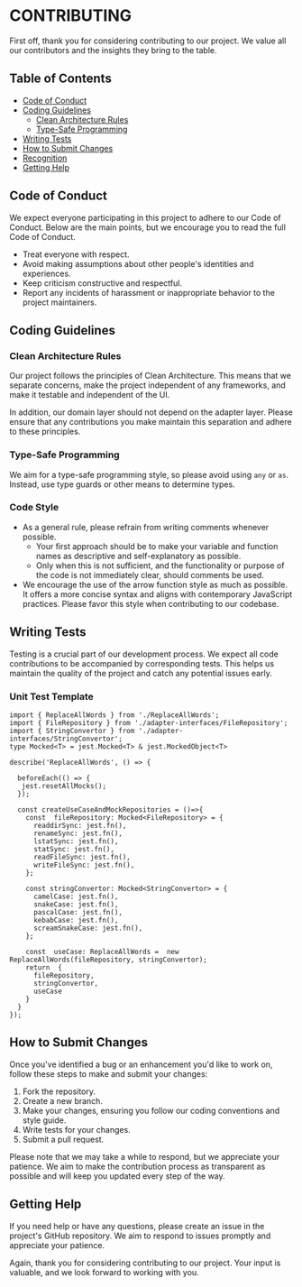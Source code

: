 # CONTRIBUTING

First off, thank you for considering contributing to our project. We value all our contributors and the insights they bring to the table.

## Table of Contents

- [Code of Conduct](#code-of-conduct)
- [Coding Guidelines](#coding-guidelines)
  - [Clean Architecture Rules](#clean-architecture-rules)
  - [Type-Safe Programming](#type-safe-programming)
- [Writing Tests](#writing-tests)
- [How to Submit Changes](#how-to-submit-changes)
- [Recognition](#recognition)
- [Getting Help](#getting-help)

## Code of Conduct

We expect everyone participating in this project to adhere to our Code of Conduct. Below are the main points, but we encourage you to read the full Code of Conduct.

- Treat everyone with respect.
- Avoid making assumptions about other people's identities and experiences.
- Keep criticism constructive and respectful.
- Report any incidents of harassment or inappropriate behavior to the project maintainers.

## Coding Guidelines

### Clean Architecture Rules

Our project follows the principles of Clean Architecture. This means that we separate concerns, make the project independent of any frameworks, and make it testable and independent of the UI.

In addition, our domain layer should not depend on the adapter layer. Please ensure that any contributions you make maintain this separation and adhere to these principles.

### Type-Safe Programming

We aim for a type-safe programming style, so please avoid using `any` or `as`. Instead, use type guards or other means to determine types.

### Code Style

- As a general rule, please refrain from writing comments whenever possible.
  - Your first approach should be to make your variable and function names as descriptive and self-explanatory as possible.
  - Only when this is not sufficient, and the functionality or purpose of the code is not immediately clear, should comments be used.
- We encourage the use of the arrow function style as much as possible. It offers a more concise syntax and aligns with contemporary JavaScript practices. Please favor this style when contributing to our codebase.

## Writing Tests

Testing is a crucial part of our development process. We expect all code contributions to be accompanied by corresponding tests. This helps us maintain the quality of the project and catch any potential issues early.

### Unit Test Template

```
import { ReplaceAllWords } from './ReplaceAllWords';
import { FileRepository } from './adapter-interfaces/FileRepository';
import { StringConvertor } from './adapter-interfaces/StringConvertor';
type Mocked<T> = jest.Mocked<T> & jest.MockedObject<T>

describe('ReplaceAllWords', () => {

  beforeEach(() => {
   jest.resetAllMocks();
  });

  const createUseCaseAndMockRepositories = ()=>{
    const  fileRepository: Mocked<FileRepository> = {
      readdirSync: jest.fn(),
      renameSync: jest.fn(),
      lstatSync: jest.fn(),
      statSync: jest.fn(),
      readFileSync: jest.fn(),
      writeFileSync: jest.fn(),
    };

    const stringConvertor: Mocked<StringConvertor> = {
      camelCase: jest.fn(),
      snakeCase: jest.fn(),
      pascalCase: jest.fn(),
      kebabCase: jest.fn(),
      screamSnakeCase: jest.fn(),
    };

    const  useCase: ReplaceAllWords =  new ReplaceAllWords(fileRepository, stringConvertor);
    return  {
      fileRepository,
      stringConvertor,
      useCase
    }
  }
});

```

## How to Submit Changes

Once you've identified a bug or an enhancement you'd like to work on, follow these steps to make and submit your changes:

1. Fork the repository.
2. Create a new branch.
3. Make your changes, ensuring you follow our coding conventions and style guide.
4. Write tests for your changes.
5. Submit a pull request.

Please note that we may take a while to respond, but we appreciate your patience. We aim to make the contribution process as transparent as possible and will keep you updated every step of the way.

## Getting Help

If you need help or have any questions, please create an issue in the project's GitHub repository. We aim to respond to issues promptly and appreciate your patience.

Again, thank you for considering contributing to our project. Your input is valuable, and we look forward to working with you.
